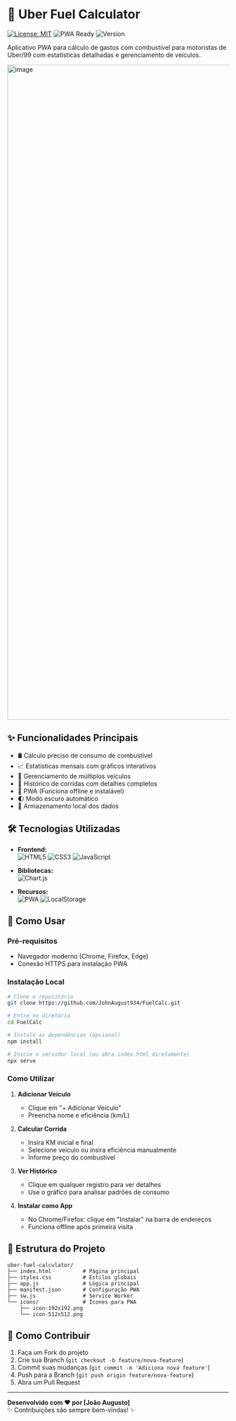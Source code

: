 # 🚖 Uber Fuel Calculator

[![License: MIT](https://img.shields.io/badge/License-MIT-green.svg)](https://opensource.org/licenses/MIT)
![PWA Ready](https://img.shields.io/badge/PWA-Ready-blue.svg)
![Version](https://img.shields.io/badge/Version-2.0.0-orange)

Aplicativo PWA para cálculo de gastos com combustível para motoristas de Uber/99 com estatísticas detalhadas e gerenciamento de veículos.

<img width="1491" alt="image" src="https://github.com/user-attachments/assets/388bd94b-91bf-469e-a376-2ef8c0e4d431" />



## ✨ Funcionalidades Principais

- 🛢️ Cálculo preciso de consumo de combustível
- 📈 Estatísticas mensais com gráficos interativos
- 🚗 Gerenciamento de múltiplos veículos
- 📅 Histórico de corridas com detalhes completos
- 📱 PWA (Funciona offline e instalável)
- 🌓 Modo escuro automático
- 💾 Armazenamento local dos dados

## 🛠️ Tecnologias Utilizadas

- **Frontend:**  
  ![HTML5](https://img.shields.io/badge/HTML5-E34F26?logo=html5&logoColor=white)
  ![CSS3](https://img.shields.io/badge/CSS3-1572B6?logo=css3&logoColor=white)
  ![JavaScript](https://img.shields.io/badge/JavaScript-F7DF1E?logo=javascript&logoColor=black)
  
- **Bibliotecas:**  
  ![Chart.js](https://img.shields.io/badge/Chart.js-FF6384?logo=chartdotjs&logoColor=white)
  
- **Recursos:**  
  ![PWA](https://img.shields.io/badge/PWA-5A0FC8?logo=pwa&logoColor=white)
  ![LocalStorage](https://img.shields.io/badge/LocalStorage-007ACC?logo=html5&logoColor=white)

## 🚀 Como Usar

### Pré-requisitos
- Navegador moderno (Chrome, Firefox, Edge)
- Conexão HTTPS para instalação PWA

### Instalação Local

```bash
# Clone o repositório
git clone https://github.com/JohnAugust934/FuelCalc.git

# Entre no diretório
cd FuelCalc

# Instale as dependências (opcional)
npm install

# Inicie o servidor local (ou abra index.html diretamente)
npx serve
```

### Como Utilizar
1. **Adicionar Veículo**  
   - Clique em "+ Adicionar Veículo"
   - Preencha nome e eficiência (km/L)

2. **Calcular Corrida**  
   - Insira KM inicial e final
   - Selecione veículo ou insira eficiência manualmente
   - Informe preço do combustível

3. **Ver Histórico**  
   - Clique em qualquer registro para ver detalhes
   - Use o gráfico para analisar padrões de consumo

4. **Instalar como App**  
   - No Chrome/Firefox: clique em "Instalar" na barra de endereços
   - Funciona offline após primeira visita

## 📂 Estrutura do Projeto
```
uber-fuel-calculator/
├── index.html          # Página principal
├── styles.css          # Estilos globais
├── app.js              # Lógica principal
├── manifest.json       # Configuração PWA
├── sw.js               # Service Worker
└── icons/              # Ícones para PWA
    ├── icon-192x192.png
    └── icon-512x512.png
```

## 🤝 Como Contribuir
1. Faça um Fork do projeto
2. Crie sua Branch (`git checkout -b feature/nova-feature`)
3. Commit suas mudanças (`git commit -m 'Adiciona nova feature'`)
4. Push para a Branch (`git push origin feature/nova-feature`)
5. Abra um Pull Request

---

**Desenvolvido com ❤️ por [João Augusto]**  
✨ Contribuições são sempre bem-vindas! ✨
